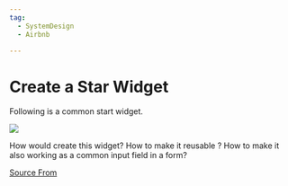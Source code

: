 ```yaml
---
tag:
  - SystemDesign
  - Airbnb

---
```

  
# Create a Star Widget

Following is a common start widget.

![](https://ewr1.vultrobjects.com/bfe/img/LdgwuDtAhZ2TGnZ64uL4qKjJEsiOeWRJ_104x28_1597596310185.jpg)

How would create this widget? How to make it reusable ? How to make it also working as a common input field in a form?


[Source From](https://bigfrontend.dev/design/create-a-star-widget)

  